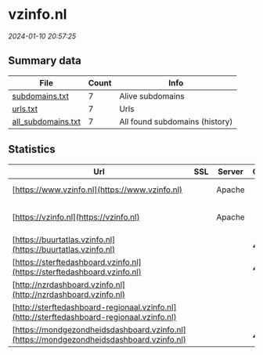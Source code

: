 # vzinfo.nl
*2024-01-10 20:57:25*
## Summary data
| File       | Count | Info |
|------------|-------|------|
|[subdomains.txt](/data/vzinfo.nl/subdomains.txt)|7|Alive subdomains|
|[urls.txt](/data/vzinfo.nl/urls.txt)|7|Urls|
|[all_subdomains.txt](/data/vzinfo.nl/all_subdomains.txt)|7|All found subdomains (history)|
## Statistics
| Url | SSL | Server | Cookie | HSTS | CSP | XFO | XXP | RP | Tech |Title |
|------------|-------|------|------|------|------|------|------|------|------|------|
|[https://www.vzinfo.nl](https://www.vzinfo.nl)| |Apache| |:white_check_mark: | |:white_check_mark: |:white_check_mark: |:white_check_mark: |Apache HTTP Serv...|VZinfo | Volksge...|
|[https://vzinfo.nl](https://vzinfo.nl)| |Apache| |:white_check_mark: | |:white_check_mark: |:white_check_mark: |:white_check_mark: |Apache HTTP Serv...|301 Moved Perman...|
|[https://buurtatlas.vzinfo.nl](https://buurtatlas.vzinfo.nl)| ||:warning: |:white_check_mark: | | | |:white_check_mark: |Bootstrap:4.6.0...|Home | Buurtatla...|
|[https://sterftedashboard.vzinfo.nl](https://sterftedashboard.vzinfo.nl)| ||:warning: |:white_check_mark: | | | |:white_check_mark: |Bootstrap:4.6.0...||
|[http://nzrdashboard.vzinfo.nl](http://nzrdashboard.vzinfo.nl)| || | | | | |:white_check_mark: |||
|[http://sterftedashboard-regionaal.vzinfo.nl](http://sterftedashboard-regionaal.vzinfo.nl)| || | | | | |:white_check_mark: |||
|[https://mondgezondheidsdashboard.vzinfo.nl](https://mondgezondheidsdashboard.vzinfo.nl)| ||:warning: |:white_check_mark: | | | |:white_check_mark: |Bootstrap:5.2.2...||